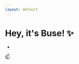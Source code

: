 ```yaml
---
layout: default
---
```


<link rel="stylesheet" href="/assets/css/style.css">

# Hey, it's Buse! ✨ 
-

[📫](mailto:buseturunctur@gmail.com)
